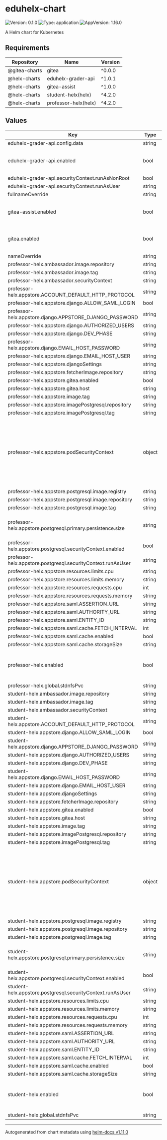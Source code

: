 # eduhelx-chart

![Version: 0.1.0](https://img.shields.io/badge/Version-0.1.0-informational?style=flat-square) ![Type: application](https://img.shields.io/badge/Type-application-informational?style=flat-square) ![AppVersion: 1.16.0](https://img.shields.io/badge/AppVersion-1.16.0-informational?style=flat-square)

A Helm chart for Kubernetes

## Requirements

| Repository | Name | Version |
|------------|------|---------|
| @gitea-charts | gitea | ^0.0.0 |
| @helx-charts | eduhelx-grader-api | ^1.0.1 |
| @helx-charts | gitea-assist | ^1.0.0 |
| @helx-charts | student-helx(helx) | ^4.2.0 |
| @helx-charts | professor-helx(helx) | ^4.2.0 |

## Values

| Key | Type | Default | Description |
|-----|------|---------|-------------|
| eduhelx-grader-api.config.data | string | `nil` |  |
| eduhelx-grader-api.enabled | bool | `true` | enable/disable deployment of the EduHeLx Grader API |
| eduhelx-grader-api.securityContext.runAsNonRoot | bool | `true` |  |
| eduhelx-grader-api.securityContext.runAsUser | string | `"<change-me>"` |  |
| fullnameOverride | string | `""` |  |
| gitea-assist.enabled | bool | `true` | enable/disable deployment of the Gitea Assist service |
| gitea.enabled | bool | `true` | enable/disable deployment of the Gitea service |
| nameOverride | string | `""` |  |
| professor-helx.ambassador.image.repository | string | `"containers.renci.org/helxplatform/ambassador"` |  |
| professor-helx.ambassador.image.tag | string | `"latest"` |  |
| professor-helx.ambassador.securityContext | string | `nil` |  |
| professor-helx.appstore.ACCOUNT_DEFAULT_HTTP_PROTOCOL | string | `"https"` |  |
| professor-helx.appstore.django.ALLOW_SAML_LOGIN | bool | `true` |  |
| professor-helx.appstore.django.APPSTORE_DJANGO_PASSWORD | string | `"<change-me>"` |  |
| professor-helx.appstore.django.AUTHORIZED_USERS | string | `"tcheek@renci.org\npjl@unc.edu\npjl@renci.org\nbennettc@renci.org\ncnbiii@email.unc.edu\nhinashah@renci.org\nisma@email.unc.edu\njeffw@renci.org\njseals@renci.org\nhpatel@renci.org\n"` |  |
| professor-helx.appstore.django.DEV_PHASE | string | `"prod"` |  |
| professor-helx.appstore.django.EMAIL_HOST_PASSWORD | string | `"<change-me>"` |  |
| professor-helx.appstore.django.EMAIL_HOST_USER | string | `"appstore@renci.org"` |  |
| professor-helx.appstore.djangoSettings | string | `"eduhelx-dev"` |  |
| professor-helx.appstore.fetcherImage.repository | string | `"containers.renci.org/helxplatform/url-fetch"` |  |
| professor-helx.appstore.gitea.enabled | bool | `true` |  |
| professor-helx.appstore.gitea.host | string | `"<change-me>"` |  |
| professor-helx.appstore.image.tag | string | `"v3.3.0"` |  |
| professor-helx.appstore.imagePostgresql.repository | string | `"containers.renci.org/helxplatform/third-party/postgres"` |  |
| professor-helx.appstore.imagePostgresql.tag | string | `"latest"` |  |
| professor-helx.appstore.podSecurityContext | object | `{"allowPrivilegeEscalation":false,"runAsGroup":"<change-me>","runAsNonRoot":true,"runAsUser":"<change-me>"}` | This security context is used for the appstore pod, not pods created by appstore. Tycho manages  the pods created by appstore. |
| professor-helx.appstore.postgresql.image.registry | string | `"containers.renci.org"` |  |
| professor-helx.appstore.postgresql.image.repository | string | `"helxplatform/third-party/postgres"` |  |
| professor-helx.appstore.postgresql.image.tag | string | `"latest"` |  |
| professor-helx.appstore.postgresql.primary.persistence.size | string | `"<change-me>"` | Change this to the size of the professornfs PVC. |
| professor-helx.appstore.postgresql.securityContext.enabled | bool | `true` |  |
| professor-helx.appstore.postgresql.securityContext.runAsUser | string | `"<change-me>"` |  |
| professor-helx.appstore.resources.limits.cpu | string | `nil` |  |
| professor-helx.appstore.resources.limits.memory | string | `"1024Mi"` |  |
| professor-helx.appstore.resources.requests.cpu | int | `1` |  |
| professor-helx.appstore.resources.requests.memory | string | `"1024Mi"` |  |
| professor-helx.appstore.saml.ASSERTION_URL | string | `"https://<change-me>"` |  |
| professor-helx.appstore.saml.AUTHORITY_URL | string | `"https://sso.unc.edu/metadata/unc"` |  |
| professor-helx.appstore.saml.ENTITY_ID | string | `"https://<change-me>/saml2_auth/acs/"` |  |
| professor-helx.appstore.saml.cache.FETCH_INTERVAL | int | `3600000` |  |
| professor-helx.appstore.saml.cache.enabled | bool | `true` |  |
| professor-helx.appstore.saml.cache.storageSize | string | `"50M"` |  |
| professor-helx.enabled | bool | `true` | enable/disable deployment of the professor deployment of HeLx  |
| professor-helx.global.stdnfsPvc | string | `"professornfs"` |  |
| student-helx.ambassador.image.repository | string | `"containers.renci.org/helxplatform/ambassador"` |  |
| student-helx.ambassador.image.tag | string | `"latest"` |  |
| student-helx.ambassador.securityContext | string | `nil` |  |
| student-helx.appstore.ACCOUNT_DEFAULT_HTTP_PROTOCOL | string | `"https"` |  |
| student-helx.appstore.django.ALLOW_SAML_LOGIN | bool | `true` |  |
| student-helx.appstore.django.APPSTORE_DJANGO_PASSWORD | string | `"<change-me>"` |  |
| student-helx.appstore.django.AUTHORIZED_USERS | string | `"tcheek@renci.org\npjl@unc.edu\npjl@renci.org\nbennettc@renci.org\ncnbiii@email.unc.edu\nhinashah@renci.org\nisma@email.unc.edu\njeffw@renci.org\njseals@renci.org\nhpatel@renci.org\n"` |  |
| student-helx.appstore.django.DEV_PHASE | string | `"prod"` |  |
| student-helx.appstore.django.EMAIL_HOST_PASSWORD | string | `"<change-me>"` |  |
| student-helx.appstore.django.EMAIL_HOST_USER | string | `"appstore@renci.org"` |  |
| student-helx.appstore.djangoSettings | string | `"eduhelx-dev"` |  |
| student-helx.appstore.fetcherImage.repository | string | `"containers.renci.org/helxplatform/url-fetch"` |  |
| student-helx.appstore.gitea.enabled | bool | `true` |  |
| student-helx.appstore.gitea.host | string | `"<change-me>"` |  |
| student-helx.appstore.image.tag | string | `"v3.3.0"` |  |
| student-helx.appstore.imagePostgresql.repository | string | `"containers.renci.org/helxplatform/third-party/postgres"` |  |
| student-helx.appstore.imagePostgresql.tag | string | `"latest"` |  |
| student-helx.appstore.podSecurityContext | object | `{"allowPrivilegeEscalation":false,"runAsGroup":"<change-me>","runAsNonRoot":true,"runAsUser":"<change-me>"}` | This security context is used for the appstore pod, not pods created by appstore. Tycho manages  the pods created by appstore. |
| student-helx.appstore.postgresql.image.registry | string | `"containers.renci.org"` |  |
| student-helx.appstore.postgresql.image.repository | string | `"helxplatform/third-party/postgres"` |  |
| student-helx.appstore.postgresql.image.tag | string | `"latest"` |  |
| student-helx.appstore.postgresql.primary.persistence.size | string | `"<change-me>"` | Change this to the size of the studentnfs PVC. |
| student-helx.appstore.postgresql.securityContext.enabled | bool | `true` |  |
| student-helx.appstore.postgresql.securityContext.runAsUser | string | `"<change-me>"` |  |
| student-helx.appstore.resources.limits.cpu | string | `nil` |  |
| student-helx.appstore.resources.limits.memory | string | `"1024Mi"` |  |
| student-helx.appstore.resources.requests.cpu | int | `1` |  |
| student-helx.appstore.resources.requests.memory | string | `"1024Mi"` |  |
| student-helx.appstore.saml.ASSERTION_URL | string | `"https://<change-me>"` |  |
| student-helx.appstore.saml.AUTHORITY_URL | string | `"https://sso.unc.edu/metadata/unc"` |  |
| student-helx.appstore.saml.ENTITY_ID | string | `"https://<change-me>/saml2_auth/acs/"` |  |
| student-helx.appstore.saml.cache.FETCH_INTERVAL | int | `3600000` |  |
| student-helx.appstore.saml.cache.enabled | bool | `true` |  |
| student-helx.appstore.saml.cache.storageSize | string | `"50M"` |  |
| student-helx.enabled | bool | `true` | enable/disable deployment of the student deployment of HeLx  |
| student-helx.global.stdnfsPvc | string | `"studentnfs"` |  |

----------------------------------------------
Autogenerated from chart metadata using [helm-docs v1.11.0](https://github.com/norwoodj/helm-docs/releases/v1.11.0)
